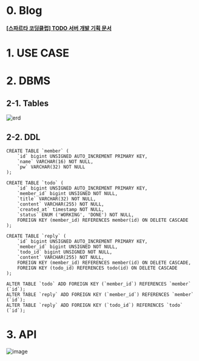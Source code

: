 # 0. Blog
**[[스파르타 코딩클럽] TODO 서버 개발 기획 문서](https://strawberryrabbit.tistory.com/6)**
# 1. USE CASE
# 2. DBMS
## 2-1. Tables
![erd](https://github.com/ddalkyTokky/KotlinSpring_TODO_Backend/assets/47583083/c97c9d9a-9f9a-4788-a585-be762c30e980)
## 2-2. DDL
```
CREATE TABLE `member` (
	`id` bigint UNSIGNED AUTO_INCREMENT PRIMARY KEY,
	`name` VARCHAR(16) NOT NULL,                   
	`pw` VARCHAR(32) NOT NULL                   
);                   
                   
CREATE TABLE `todo` (                   
	`id` bigint UNSIGNED AUTO_INCREMENT PRIMARY KEY,                   
	`member_id` bigint UNSIGNED NOT NULL,                   
	`title`	VARCHAR(32) NOT NULL,                   
	`content` VARCHAR(255) NOT NULL,                   
	`created_at` timestamp NOT NULL,                   
	`status` ENUM ('WORKING', 'DONE') NOT NULL,                   
    FOREIGN KEY (member_id) REFERENCES member(id) ON DELETE CASCADE                   
);                   
                   
CREATE TABLE `reply` (                   
	`id` bigint UNSIGNED AUTO_INCREMENT PRIMARY KEY,                   
	`member_id` bigint UNSIGNED NOT NULL,                   
	`todo_id` bigint UNSIGNED NOT NULL,                   
	`content` VARCHAR(255) NOT NULL,                   
    FOREIGN KEY (member_id) REFERENCES member(id) ON DELETE CASCADE,                   
    FOREIGN KEY (todo_id) REFERENCES todo(id) ON DELETE CASCADE                   
);                   
                   
ALTER TABLE `todo` ADD FOREIGN KEY (`member_id`) REFERENCES `member` (`id`);                   
ALTER TABLE `reply` ADD FOREIGN KEY (`member_id`) REFERENCES `member` (`id`);                   
ALTER TABLE `reply` ADD FOREIGN KEY (`todo_id`) REFERENCES `todo` (`id`);                   
```

# 3. API
![image](https://github.com/ddalkyTokky/KotlinSpring_TODO_Backend/assets/47583083/83f8bd8b-c2e2-48df-912b-61aa3ecb2b82)
